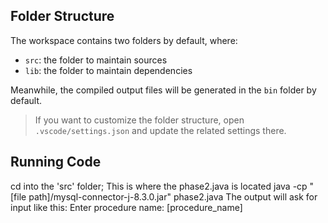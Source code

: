 ## Folder Structure

The workspace contains two folders by default, where:

- `src`: the folder to maintain sources
- `lib`: the folder to maintain dependencies

Meanwhile, the compiled output files will be generated in the `bin` folder by default.

> If you want to customize the folder structure, open `.vscode/settings.json` and update the related settings there.

## Running Code
cd into the 'src' folder; This is where the phase2.java is located
java -cp "[file path]/mysql-connector-j-8.3.0.jar" phase2.java
The output will ask for input like this:
    Enter procedure name: [procedure_name]